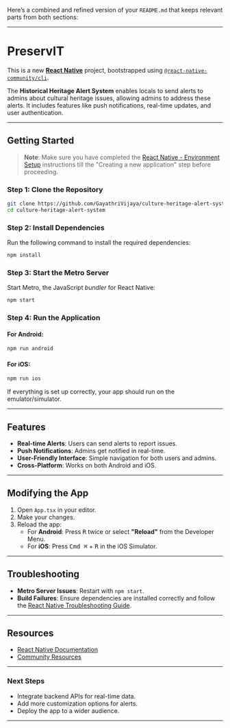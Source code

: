 Here’s a combined and refined version of your `README.md` that keeps relevant parts from both sections:

---

# PreservIT

This is a new [**React Native**](https://reactnative.dev) project, bootstrapped using [`@react-native-community/cli`](https://github.com/react-native-community/cli).

The **Historical Heritage Alert System** enables locals to send alerts to admins about cultural heritage issues, allowing admins to address these alerts. It includes features like push notifications, real-time updates, and user authentication.

---

## Getting Started

> **Note**: Make sure you have completed the [React Native - Environment Setup](https://reactnative.dev/docs/environment-setup) instructions till the "Creating a new application" step before proceeding.

### Step 1: Clone the Repository

```bash
git clone https://github.com/GayathriVijaya/culture-heritage-alert-system.git
cd culture-heritage-alert-system
```

### Step 2: Install Dependencies

Run the following command to install the required dependencies:

```bash
npm install
```

### Step 3: Start the Metro Server

Start Metro, the JavaScript _bundler_ for React Native:

```bash
npm start
```

### Step 4: Run the Application

#### For Android:

```bash
npm run android
```

#### For iOS:

```bash
npm run ios
```

If everything is set up correctly, your app should run on the emulator/simulator.

---

## Features

- **Real-time Alerts**: Users can send alerts to report issues.
- **Push Notifications**: Admins get notified in real-time.
- **User-Friendly Interface**: Simple navigation for both users and admins.
- **Cross-Platform**: Works on both Android and iOS.

---

## Modifying the App

1. Open `App.tsx` in your editor.
2. Make your changes.
3. Reload the app:
   - For **Android**: Press <kbd>R</kbd> twice or select **"Reload"** from the Developer Menu.
   - For **iOS**: Press <kbd>Cmd ⌘</kbd> + <kbd>R</kbd> in the iOS Simulator.

---

## Troubleshooting

- **Metro Server Issues**: Restart with `npm start`.
- **Build Failures**: Ensure dependencies are installed correctly and follow the [React Native Troubleshooting Guide](https://reactnative.dev/docs/troubleshooting).

---

## Resources

- [React Native Documentation](https://reactnative.dev/docs/getting-started)
- [Community Resources](https://reactnative.dev/community)

---

### Next Steps

- Integrate backend APIs for real-time data.
- Add more customization options for alerts.
- Deploy the app to a wider audience.

---

